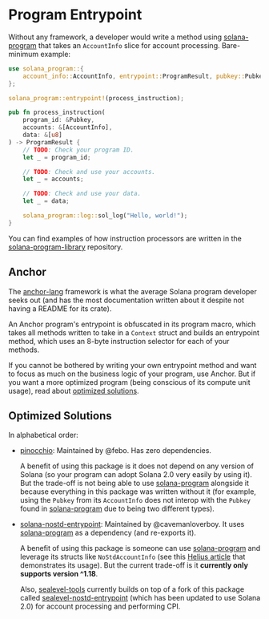 # Program Entrypoint

Without any framework, a developer would write a method using [solana-program]
that takes an `AccountInfo` slice for account processing. Bare-minimum example:
```rs
use solana_program::{
    account_info::AccountInfo, entrypoint::ProgramResult, pubkey::Pubkey
};

solana_program::entrypoint!(process_instruction);

pub fn process_instruction(
    program_id: &Pubkey,
    accounts: &[AccountInfo],
    data: &[u8]
) -> ProgramResult {
    // TODO: Check your program ID.
    let _ = program_id;

    // TODO: Check and use your accounts.
    let _ = accounts;

    // TODO: Check and use your data.
    let _ = data;

    solana_program::log::sol_log("Hello, world!");
}
```

You can find examples of how instruction processors are written in the
[solana-program-library] repository.

## Anchor

The [anchor-lang] framework is what the average Solana program developer seeks
out (and has the most documentation written about it despite not having a
README for its crate).

An Anchor program's entrypoint is obfuscated in its program macro, which takes
all methods written to take in a `Context` struct and builds an entrypoint
method, which uses an 8-byte instruction selector for each of your methods.

If you cannot be bothered by writing your own entrypoint method and want to
focus as much on the business logic of your program, use Anchor. But if you want
a more optimized program (being conscious of its compute unit usage), read about
[optimized solutions](#optimized-solutions).

## Optimized Solutions

In alphabetical order:

- [pinocchio]\: Maintained by @febo. Has zero dependencies.
  
  A benefit of using this package is it does not depend on any version of
  Solana (so your program can adopt Solana 2.0 very easily by using it). But the
  trade-off is not being able to use [solana-program] alongside it because
  everything in this package was written without it (for example, using the
  `Pubkey` from its `AccountInfo` does not interop with the `Pubkey` found in
  [solana-program] due to being two different types).

- [solana-nostd-entrypoint]\: Maintained by @cavemanloverboy. It uses
  [solana-program] as a dependency (and re-exports it).
  
  A benefit of using this package is someone can use [solana-program] and
  leverage its structs like `NoStdAccountInfo` (see this [Helius article] that
  demonstrates its usage). But the current trade-off is it **currently only
  supports version ^1.18**.

  Also, [sealevel-tools] currently builds on top of a fork of this package
  called [sealevel-nostd-entrypoint] (which has been updated to use Solana 2.0)
  for account processing and performing CPI.

[Helius article]: https://www.helius.dev/blog/optimizing-solana-programs
[anchor-lang]: https://crates.io/crates/anchor-lang
[pinocchio]: https://crates.io/crates/pinocchio
[sealevel-nostd-entrypoint]: https://crates.io/crates/sealevel-nostd-entrypoint
[sealevel-tools]: https://crates.io/crates/sealevel-tools
[solana-nostd-entrypoint]: https://crates.io/crates/solana-nostd-entrypoint
[solana-program]: https://crates.io/crates/solana-program
[solana-program-library]: https://github.com/solana-labs/solana-program-library